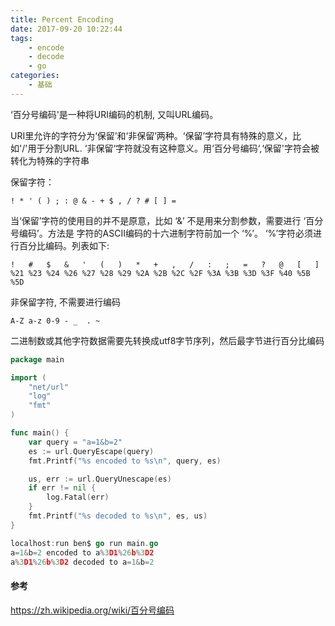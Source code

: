 ```yaml
---
title: Percent Encoding
date: 2017-09-20 10:22:44
tags:
    - encode
    - decode
    - go
categories:
    - 基础
---
```


‘百分号编码'是一种将URI编码的机制, 又叫URL编码。

URI里允许的字符分为‘保留’和‘非保留’两种。‘保留’字符具有特殊的意义，比如'/'用于分割URL. ‘非保留‘字符就没有这种意义。用‘百分号编码‘,‘保留'字符会被转化为特殊的字符串
<!--more-->
保留字符：

```
! * ' ( ) ; : @ & - + $ , / ? # [ ] =  
```
当‘保留’字符的使用目的并不是原意，比如 ‘&’ 不是用来分割参数，需要进行 ‘百分号编码’。方法是 字符的ASCII编码的十六进制字符前加一个 ‘%’。 ‘%’字符必须进行百分比编码。列表如下:

```
!	#	$	&	'	(	)	*	+	,	/	:	;	=	?	@	[	]
%21	%23	%24	%26	%27	%28	%29	%2A	%2B	%2C	%2F	%3A	%3B	%3D	%3F	%40	%5B	%5D

```

非保留字符, 不需要进行编码

```
A-Z a-z 0-9 - _  . ~
```


二进制数或其他字符数据需要先转换成utf8字节序列，然后最字节进行百分比编码

```go
package main

import (
	"net/url"
	"log"
	"fmt"
)

func main() {
	var query = "a=1&b=2"
	es := url.QueryEscape(query)
	fmt.Printf("%s encoded to %s\n", query, es)

	us, err := url.QueryUnescape(es)
	if err != nil {
		log.Fatal(err)
	}
	fmt.Printf("%s decoded to %s\n", es, us)
}

localhost:run ben$ go run main.go 
a=1&b=2 encoded to a%3D1%26b%3D2
a%3D1%26b%3D2 decoded to a=1&b=2

```

#### 参考

https://zh.wikipedia.org/wiki/百分号编码